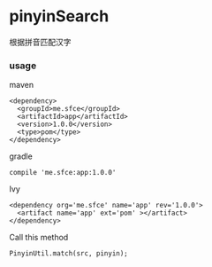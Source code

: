 # pinyinSearch
根据拼音匹配汉字


### usage

maven
```
<dependency>
  <groupId>me.sfce</groupId>
  <artifactId>app</artifactId>
  <version>1.0.0</version>
  <type>pom</type>
</dependency>
```

gradle

```
compile 'me.sfce:app:1.0.0'
```

 Ivy
```
<dependency org='me.sfce' name='app' rev='1.0.0'>
  <artifact name='app' ext='pom' ></artifact>
</dependency>
```

Call this method
```
PinyinUtil.match(src, pinyin);
```

